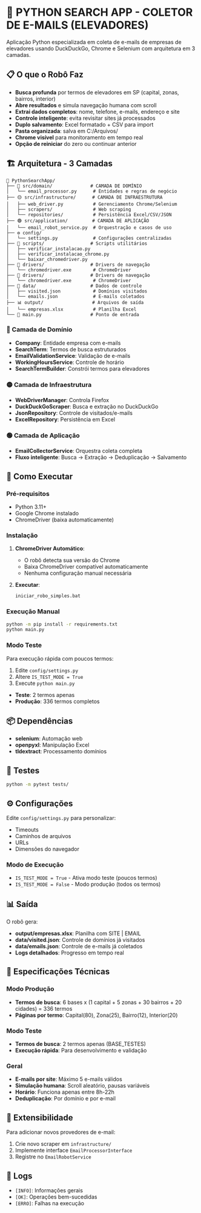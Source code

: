 # 🤖 PYTHON SEARCH APP - COLETOR DE E-MAILS (ELEVADORES)

Aplicação Python especializada em coleta de e-mails de empresas de elevadores usando DuckDuckGo, Chrome e Selenium com arquitetura em 3 camadas.

## 📋 O que o Robô Faz

- **Busca profunda** por termos de elevadores em SP (capital, zonas, bairros, interior)
- **Abre resultados** e simula navegação humana com scroll
- **Extrai dados completos**: nome, telefone, e-mails, endereço e site
- **Controle inteligente**: evita revisitar sites já processados
- **Duplo salvamento**: Excel formatado + CSV para import
- **Pasta organizada**: salva em C:/Arquivos/
- **Chrome visível** para monitoramento em tempo real
- **Opção de reiniciar** do zero ou continuar anterior

## 🏗️ Arquitetura - 3 Camadas

```
📁 PythonSearchApp/
├── 🔵 src/domain/              # CAMADA DE DOMÍNIO
│   └── email_processor.py      # Entidades e regras de negócio
├── 🟡 src/infrastructure/      # CAMADA DE INFRAESTRUTURA
│   ├── web_driver.py           # Gerenciamento Chrome/Selenium
│   ├── scrapers/               # Web scraping
│   └── repositories/           # Persistência Excel/CSV/JSON
├── 🟢 src/application/         # CAMADA DE APLICAÇÃO
│   └── email_robot_service.py  # Orquestração e casos de uso
├── ⚙️ config/
│   └── settings.py             # Configurações centralizadas
├── 📜 scripts/                 # Scripts utilitários
│   ├── verificar_instalacao.py
│   ├── verificar_instalacao_chrome.py
│   └── baixar_chromedriver.py
├── 💾 drivers/                 # Drivers de navegação
│   └── chromedriver.exe        # ChromeDriver
├── 💾 drivers/                 # Drivers de navegação
│   └── chromedriver.exe        # ChromeDriver
├── 💾 data/                    # Dados de controle
│   ├── visited.json            # Domínios visitados
│   └── emails.json             # E-mails coletados
├── 📊 output/                  # Arquivos de saída
│   └── empresas.xlsx           # Planilha Excel
└── 🚀 main.py                  # Ponto de entrada
```

### 🔵 Camada de Domínio
- **Company**: Entidade empresa com e-mails
- **SearchTerm**: Termos de busca estruturados
- **EmailValidationService**: Validação de e-mails
- **WorkingHoursService**: Controle de horário
- **SearchTermBuilder**: Constrói termos para elevadores

### 🟡 Camada de Infraestrutura
- **WebDriverManager**: Controla Firefox
- **DuckDuckGoScraper**: Busca e extração no DuckDuckGo
- **JsonRepository**: Controle de visitados/e-mails
- **ExcelRepository**: Persistência em Excel

### 🟢 Camada de Aplicação
- **EmailCollectorService**: Orquestra coleta completa
- **Fluxo inteligente**: Busca → Extração → Deduplicação → Salvamento

## 🚀 Como Executar

### Pré-requisitos
- Python 3.11+
- Google Chrome instalado
- ChromeDriver (baixa automaticamente)

### Instalação
1. **ChromeDriver Automático**:
   - O robô detecta sua versão do Chrome
   - Baixa ChromeDriver compatível automaticamente
   - Nenhuma configuração manual necessária

2. **Executar**:
   ```cmd
   iniciar_robo_simples.bat
   ```

### Execução Manual
```cmd
python -m pip install -r requirements.txt
python main.py
```

### Modo Teste
Para execução rápida com poucos termos:
1. Edite `config/settings.py`
2. Altere `IS_TEST_MODE = True`
3. Execute `python main.py`

- **Teste**: 2 termos apenas
- **Produção**: 336 termos completos

## 📦 Dependências

- **selenium**: Automação web
- **openpyxl**: Manipulação Excel
- **tldextract**: Processamento domínios

## 🧪 Testes

```cmd
python -m pytest tests/
```

## ⚙️ Configurações

Edite `config/settings.py` para personalizar:
- Timeouts
- Caminhos de arquivos
- URLs
- Dimensões do navegador

### Modo de Execução
- `IS_TEST_MODE = True` - Ativa modo teste (poucos termos)
- `IS_TEST_MODE = False` - Modo produção (todos os termos)

## 📊 Saída

O robô gera:
- **output/empresas.xlsx**: Planilha com SITE | EMAIL
- **data/visited.json**: Controle de domínios já visitados
- **data/emails.json**: Controle de e-mails já coletados
- **Logs detalhados**: Progresso em tempo real

## 🎯 Especificações Técnicas

### Modo Produção
- **Termos de busca**: 6 bases x (1 capital + 5 zonas + 30 bairros + 20 cidades) = 336 termos
- **Páginas por termo**: Capital(80), Zona(25), Bairro(12), Interior(20)

### Modo Teste
- **Termos de busca**: 2 termos apenas (BASE_TESTES)
- **Execução rápida**: Para desenvolvimento e validação

### Geral
- **E-mails por site**: Máximo 5 e-mails válidos
- **Simulação humana**: Scroll aleatório, pausas variáveis
- **Horário**: Funciona apenas entre 8h-22h
- **Deduplicação**: Por domínio e por e-mail

## 🔧 Extensibilidade

Para adicionar novos provedores de e-mail:
1. Crie novo scraper em `infrastructure/`
2. Implemente interface `EmailProcessorInterface`
3. Registre no `EmailRobotService`

## 📝 Logs

- `[INFO]`: Informações gerais
- `[OK]`: Operações bem-sucedidas  
- `[ERRO]`: Falhas na execução